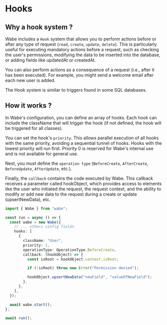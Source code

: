 # Hooks

## Why a hook system ?

Wabe includes a `Hook` system that allows you to perform actions before or after any type of request (`read`, `create`, `update`, `delete`). This is particularly useful for executing mandatory actions before a request, such as checking the user's permissions, modifying the data to be inserted into the database, or adding fields like updatedAt or createdAt.

You can also perform actions as a consequence of a request (i.e., after it has been executed). For example, you might send a welcome email after each new user is added.

The Hook system is similar to triggers found in some SQL databases.

## How it works ?

In Wabe's configuration, you can define an array of hooks. Each hook can include the className that will trigger the hook (if not defined, the hook will be triggered for all classes).

You can set the hook's `priority`. This allows parallel execution of all hooks with the same priority, avoiding a sequential tunnel of hooks. Hooks with the lowest priority will run first. Priority 0 is reserved for Wabe's internal use and is not available for general use.

Next, you must define the `operation type` (`BeforeCreate`, `AfterCreate`, `BeforeUpdate`, `AfterUpdate`, etc.).

Finally, the `callback` contains the code executed by Wabe. This callback receives a parameter called hookObject, which provides access to elements like the user who initiated the request, the request context, and the ability to modify or add new data to the request during a create or update (upsertNewData), etc.

```ts
import { Wabe } from "wabe";

const run = async () => {
  const wabe = new Wabe({
    // ... others config fields
    hooks: [
      {
        className: "User",
        priority: 1,
        operationType: OperationType.BeforeCreate,
        callback: (hookObject) => {
          const isRoot = hookObject.context.isRoot;

          if (!isRoot) throw new Error("Permission denied");

          hookObject.upsertNewData("newField", "valueOfNewField");
        },
      },
    ],
  });

  await wabe.start();
};

await run();
```
